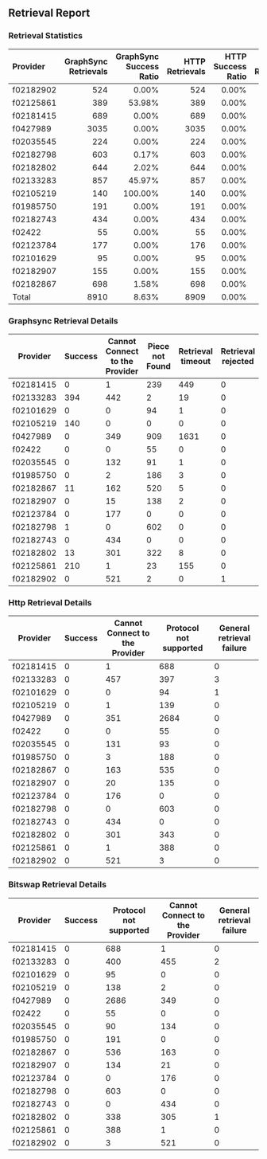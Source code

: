 ## Retrieval Report
### Retrieval Statistics
| Provider  | GraphSync Retrievals | GraphSync Success Ratio | HTTP Retrievals | HTTP Success Ratio | Bitswap Retrievals | Bitswap Success Ratio |
| :-------- | -------------------: | ----------------------: | --------------: | -----------------: | -----------------: | --------------------: |
| f02182902 |                  524 |                   0.00% |             524 |              0.00% |                524 |                 0.00% |
| f02125861 |                  389 |                  53.98% |             389 |              0.00% |                389 |                 0.00% |
| f02181415 |                  689 |                   0.00% |             689 |              0.00% |                689 |                 0.00% |
| f0427989  |                 3035 |                   0.00% |            3035 |              0.00% |               3035 |                 0.00% |
| f02035545 |                  224 |                   0.00% |             224 |              0.00% |                224 |                 0.00% |
| f02182798 |                  603 |                   0.17% |             603 |              0.00% |                603 |                 0.00% |
| f02182802 |                  644 |                   2.02% |             644 |              0.00% |                644 |                 0.00% |
| f02133283 |                  857 |                  45.97% |             857 |              0.00% |                857 |                 0.00% |
| f02105219 |                  140 |                 100.00% |             140 |              0.00% |                140 |                 0.00% |
| f01985750 |                  191 |                   0.00% |             191 |              0.00% |                191 |                 0.00% |
| f02182743 |                  434 |                   0.00% |             434 |              0.00% |                434 |                 0.00% |
| f02422    |                   55 |                   0.00% |              55 |              0.00% |                 55 |                 0.00% |
| f02123784 |                  177 |                   0.00% |             176 |              0.00% |                176 |                 0.00% |
| f02101629 |                   95 |                   0.00% |              95 |              0.00% |                 95 |                 0.00% |
| f02182907 |                  155 |                   0.00% |             155 |              0.00% |                155 |                 0.00% |
| f02182867 |                  698 |                   1.58% |             698 |              0.00% |                699 |                 0.00% |
| Total     |                 8910 |                   8.63% |            8909 |              0.00% |               8910 |                 0.00% |

### Graphsync Retrieval Details
| Provider  | Success | Cannot Connect to the Provider | Piece not Found | Retrieval timeout | Retrieval rejected | General retrieval failure |
| --------- | ------- | ------------------------------ | --------------- | ----------------- | ------------------ | ------------------------- |
| f02181415 | 0       | 1                              | 239             | 449               | 0                  | 0                         |
| f02133283 | 394     | 442                            | 2               | 19                | 0                  | 0                         |
| f02101629 | 0       | 0                              | 94              | 1                 | 0                  | 0                         |
| f02105219 | 140     | 0                              | 0               | 0                 | 0                  | 0                         |
| f0427989  | 0       | 349                            | 909             | 1631              | 0                  | 146                       |
| f02422    | 0       | 0                              | 55              | 0                 | 0                  | 0                         |
| f02035545 | 0       | 132                            | 91              | 1                 | 0                  | 0                         |
| f01985750 | 0       | 2                              | 186             | 3                 | 0                  | 0                         |
| f02182867 | 11      | 162                            | 520             | 5                 | 0                  | 0                         |
| f02182907 | 0       | 15                             | 138             | 2                 | 0                  | 0                         |
| f02123784 | 0       | 177                            | 0               | 0                 | 0                  | 0                         |
| f02182798 | 1       | 0                              | 602             | 0                 | 0                  | 0                         |
| f02182743 | 0       | 434                            | 0               | 0                 | 0                  | 0                         |
| f02182802 | 13      | 301                            | 322             | 8                 | 0                  | 0                         |
| f02125861 | 210     | 1                              | 23              | 155               | 0                  | 0                         |
| f02182902 | 0       | 521                            | 2               | 0                 | 1                  | 0                         |

### Http Retrieval Details
| Provider  | Success | Cannot Connect to the Provider | Protocol not supported | General retrieval failure |
| --------- | ------- | ------------------------------ | ---------------------- | ------------------------- |
| f02181415 | 0       | 1                              | 688                    | 0                         |
| f02133283 | 0       | 457                            | 397                    | 3                         |
| f02101629 | 0       | 0                              | 94                     | 1                         |
| f02105219 | 0       | 1                              | 139                    | 0                         |
| f0427989  | 0       | 351                            | 2684                   | 0                         |
| f02422    | 0       | 0                              | 55                     | 0                         |
| f02035545 | 0       | 131                            | 93                     | 0                         |
| f01985750 | 0       | 3                              | 188                    | 0                         |
| f02182867 | 0       | 163                            | 535                    | 0                         |
| f02182907 | 0       | 20                             | 135                    | 0                         |
| f02123784 | 0       | 176                            | 0                      | 0                         |
| f02182798 | 0       | 0                              | 603                    | 0                         |
| f02182743 | 0       | 434                            | 0                      | 0                         |
| f02182802 | 0       | 301                            | 343                    | 0                         |
| f02125861 | 0       | 1                              | 388                    | 0                         |
| f02182902 | 0       | 521                            | 3                      | 0                         |

### Bitswap Retrieval Details
| Provider  | Success | Protocol not supported | Cannot Connect to the Provider | General retrieval failure |
| --------- | ------- | ---------------------- | ------------------------------ | ------------------------- |
| f02181415 | 0       | 688                    | 1                              | 0                         |
| f02133283 | 0       | 400                    | 455                            | 2                         |
| f02101629 | 0       | 95                     | 0                              | 0                         |
| f02105219 | 0       | 138                    | 2                              | 0                         |
| f0427989  | 0       | 2686                   | 349                            | 0                         |
| f02422    | 0       | 55                     | 0                              | 0                         |
| f02035545 | 0       | 90                     | 134                            | 0                         |
| f01985750 | 0       | 191                    | 0                              | 0                         |
| f02182867 | 0       | 536                    | 163                            | 0                         |
| f02182907 | 0       | 134                    | 21                             | 0                         |
| f02123784 | 0       | 0                      | 176                            | 0                         |
| f02182798 | 0       | 603                    | 0                              | 0                         |
| f02182743 | 0       | 0                      | 434                            | 0                         |
| f02182802 | 0       | 338                    | 305                            | 1                         |
| f02125861 | 0       | 388                    | 1                              | 0                         |
| f02182902 | 0       | 3                      | 521                            | 0                         |
